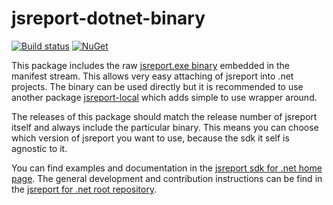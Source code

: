# jsreport-dotnet-binary
[![Build status](https://ci.appveyor.com/api/projects/status/o2xkoca4gtloxayx?svg=true)](https://ci.appveyor.com/project/pofider/jsreport-dotnet-binary)
[![NuGet](https://img.shields.io/nuget/v/jsreport.Binary.svg)](https://nuget.org/packages/jsreport.Binary)

This package includes the raw [jsreport.exe binary](https://jsreport.net/learn/single-file-executable) embedded in the manifest stream. This allows very easy attaching of jsreport into .net projects. The binary can be used directly but it is recommended to use another package [jsreport-local](https://github.com/jsreport/jsreport-dotnet-local) which adds simple to use wrapper around.

The releases of this package should match the release number of jsreport itself and always include the particular binary. This means you can choose which version of jsreport you want to use, because the sdk it self is agnostic to it.

You can find examples and documentation in the [jsreport sdk for .net home page](https://jsreport.net/learn/dotnet).
The general development and contribution instructions can be find in the [jsreport for .net  root repository](https://github.com/jsreport/jsreport-dotnet).
